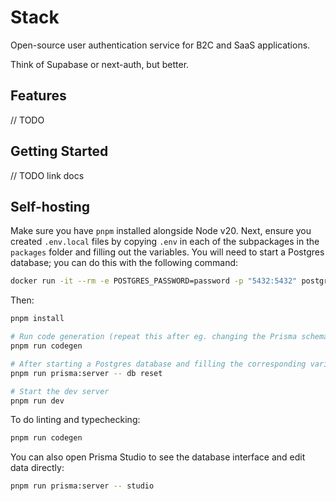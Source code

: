 # Stack

Open-source user authentication service for B2C and SaaS applications.

Think of Supabase or next-auth, but better.

## Features

// TODO

## Getting Started

// TODO link docs

## Self-hosting

Make sure you have `pnpm` installed alongside Node v20. Next, ensure you created `.env.local` files by copying `.env` in each of the subpackages in the `packages` folder and filling out the variables. You will need to start a Postgres database; you can do this with the following command:

```sh
docker run -it --rm -e POSTGRES_PASSWORD=password -p "5432:5432" postgres
```

Then:

```sh
pnpm install

# Run code generation (repeat this after eg. changing the Prisma schema)
pnpm run codegen

# After starting a Postgres database and filling the corresponding variables in .env.local, push the schema to the database:
pnpm run prisma:server -- db reset

# Start the dev server
pnpm run dev
```

To do linting and typechecking:

```sh
pnpm run codegen
```

You can also open Prisma Studio to see the database interface and edit data directly:

```sh
pnpm run prisma:server -- studio
```
